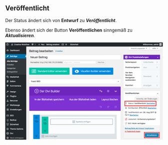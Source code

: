 ## Veröffentlicht

Der Status ändert sich von **Entwurf** zu _**Veröffentlicht**_.

Ebenso ändert sich der Button **Veröffentlichen** sinngemäß zu _**Aktualisieren**_.

![image](./assets/published.jpg)
